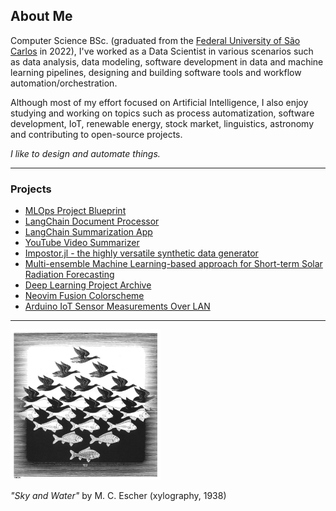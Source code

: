 ## About Me

Computer Science BSc. (graduated from the [Federal University of São Carlos](https://www.ufscar.br/) in 2022), I've worked as a Data Scientist in various scenarios such as data analysis, data modeling, software development in data and machine learning pipelines, designing and building software tools and workflow automation/orchestration.

Although most of my effort focused on Artificial Intelligence, I also enjoy studying and working on topics such as process automatization, software development, IoT, renewable energy, stock market, linguistics, astronomy and contributing to open-source projects.

*I like to design and automate things.*

---------

### Projects

- [MLOps Project Blueprint](https://github.com/lfenzo/mlops-blueprint)
- [LangChain Document Processor](https://github.com/lfenzo/langchain-document-processor)
- [LangChain Summarization App](https://github.com/lfenzo/langchain-summarization)
- [YouTube Video Summarizer](https://github.com/lfenzo/poc-video-summarization)
- [Impostor.jl - the highly versatile synthetic data generator](https://github.com/lfenzo/Impostor.jl)
- [Multi-ensemble Machine Learning-based approach for Short-term Solar Radiation Forecasting](https://github.com/lfenzo/ml-solar-sao-paulo)
- [Deep Learning Project Archive](https://github.com/lfenzo/deep-learning-project-archive)
- [Neovim Fusion Colorscheme](https://github.com/lfenzo/fusion.nvim)
- [Arduino IoT Sensor Measurements Over LAN](https://github.com/lfenzo/arduino-iot-temperature)

---------

<img src="./img/sky_and_water.jpg" alt="drawing" width="240"/>

*"Sky and Water"* by M. C. Escher (xylography, 1938)
